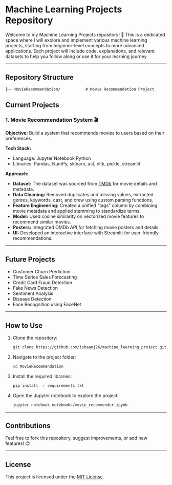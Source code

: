 # Machine Learning Projects Repository

Welcome to my Machine Learning Projects repository! 🚀 This is a dedicated space where I will explore and implement various machine learning projects, starting from beginner-level concepts to more advanced applications. Each project will include code, explanations, and relevant datasets to help you follow along or use it for your learning journey.

---

## Repository Structure

```
├── MovieRecommendation/           # Movie Recommendation Project
```

## Current Projects

### 1. **Movie Recommendation System** 🎬
   **Objective:** Build a system that recommends movies to users based on their preferences.
   
   **Tech Stack:**
   - Language: Jupyter Notebook,Python
   - Libraries: Pandas, NumPy, sklearn, ast, nltk, pickle, streamlit

   **Approach:**
   - **Dataset:** The dataset was sourced from [TMDb](https://www.themoviedb.org/) for movie details and metadata.
   - **Data Cleaning:** Removed duplicates and missing values, extracted genres, keywords, cast, and crew using custom parsing functions.
   - **Feature Engineering:** Created a unified "tags" column by combining movie metadata and applied stemming to standardize terms.
   - **Model:** Used cosine similarity on vectorized movie features to recommend similar movies.
   - **Posters:** Integrated OMDb API for fetching movie posters and details.
   - **UI:** Developed an interactive interface with Streamlit for user-friendly recommendations.

---

## Future Projects
- Customer Churn Prediction
- Time Series Sales Forecasting
- Credit Card Fraud Detection
- Fake News Detection
- Sentiment Analysis
- Disease Detection
- Face Recognition using FaceNet

---

## How to Use
1. Clone the repository:
   ```bash
   git clone https://github.com/ishaanj26/machine_learning_project.git
   ```
2. Navigate to the project folder:
   ```bash
   cd MovieRecommendation
   ```
3. Install the required libraries:
   ```bash
   pip install -r requirements.txt
   ```
4. Open the Jupyter notebook to explore the project:
   ```bash
   jupyter notebook notebooks/movie_recommender.ipynb
   ```

---

## Contributions
Feel free to fork this repository, suggest improvements, or add new features! 😊

---

## License
This project is licensed under the [MIT License](LICENSE).

